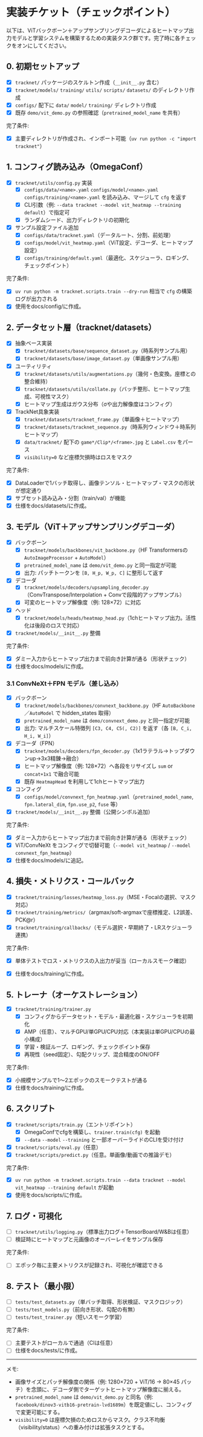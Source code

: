 # 実装チケット（チェックポイント）

以下は、ViTバックボーン＋アップサンプリングデコーダによるヒートマップ出力モデルと学習システムを構築するための実装タスク群です。完了時に各チェックをオンにしてください。

## 0. 初期セットアップ
- [x] `tracknet/` パッケージのスケルトン作成（`__init__.py` 含む）
- [x] `tracknet/models/` `training/` `utils/` `scripts/` `datasets/` のディレクトリ作成
- [x] `configs/` 配下に `data/` `model/` `training/` ディレクトリ作成
- [x] 既存 `demo/vit_demo.py` の参照確認（`pretrained_model_name` を共有）

完了条件:
- [x] 主要ディレクトリが作成され、インポート可能（`uv run python -c "import tracknet"`）

## 1. コンフィグ読み込み（OmegaConf）
- [x] `tracknet/utils/config.py` 実装
  - [x] `configs/data/<name>.yaml` `configs/model/<name>.yaml` `configs/training/<name>.yaml` を読み込み、マージして `cfg` を返す
  - [x] CLI引数（例: `--data tracknet --model vit_heatmap --training default`）で指定可
  - [x] ランダムシード、出力ディレクトリの初期化
- [x] サンプル設定ファイル追加
  - [x] `configs/data/tracknet.yaml`（データルート、分割、前処理）
  - [x] `configs/model/vit_heatmap.yaml`（ViT設定、デコーダ、ヒートマップ設定）
  - [x] `configs/training/default.yaml`（最適化、スケジューラ、ロギング、チェックポイント）

完了条件:
- [x] `uv run python -m tracknet.scripts.train --dry-run` 相当で `cfg` の構築ログが出力される
- [x] 使用をdocs/config/に作成。

## 2. データセット層（tracknet/datasets）
- [x] 抽象ベース実装
  - [x] `tracknet/datasets/base/sequence_dataset.py`（時系列サンプル用）
  - [x] `tracknet/datasets/base/image_dataset.py`（単画像サンプル用）
- [x] ユーティリティ
  - [x] `tracknet/datasets/utils/augmentations.py`（幾何・色変換。座標との整合維持）
  - [x] `tracknet/datasets/utils/collate.py`（バッチ整形、ヒートマップ生成、可視性マスク）
  - [x] ヒートマップ生成はガウス分布（σや出力解像度はコンフィグ）
- [x] TrackNet具象実装
  - [x] `tracknet/datasets/tracknet_frame.py`（単画像＋ヒートマップ）
  - [x] `tracknet/datasets/tracknet_sequence.py`（時系列ウィンドウ＋時系列ヒートマップ）
  - [x] `data/tracknet/` 配下の `game*/Clip*/<frame>.jpg` と `Label.csv` をパース
  - [x] `visibility=0` など座標欠損時はロスをマスク

完了条件:
- [x] DataLoaderで1バッチ取得し、画像テンソル・ヒートマップ・マスクの形状が想定通り
- [x] サブセット読み込み・分割（train/val）が機能
- [x] 仕様をdocs/datasets/に作成。

## 3. モデル（ViT＋アップサンプリングデコーダ）
- [x] バックボーン
  - [x] `tracknet/models/backbones/vit_backbone.py`（HF Transformersの `AutoImageProcessor` + `AutoModel`）
  - [x] `pretrained_model_name` は `demo/vit_demo.py` と同一指定が可能
  - [x] 出力: パッチトークンを `[B, H_p, W_p, C]` に整形して返す
- [x] デコーダ
  - [x] `tracknet/models/decoders/upsampling_decoder.py`（ConvTranspose/Interpolation + Convで段階的アップサンプル）
  - [x] 可変のヒートマップ解像度（例: 128×72）に対応
- [x] ヘッド
  - [x] `tracknet/models/heads/heatmap_head.py`（1chヒートマップ出力。活性化は後段のロスで対応）
- [x] `tracknet/models/__init__.py` 整備

完了条件:
- [x] ダミー入力からヒートマップ出力まで前向き計算が通る（形状チェック）
- [x] 仕様をdocs/models/に作成。

### 3.1 ConvNeXt＋FPN モデル（差し込み）
- [x] バックボーン
  - [x] `tracknet/models/backbones/convnext_backbone.py`（HF `AutoBackbone`／`AutoModel` で hidden_states 取得）
  - [x] `pretrained_model_name` は `demo/convnext_demo.py` と同一指定が可能
  - [x] 出力: マルチスケール特徴列 `[C3, C4, C5(, C2)]` を返す（各 `[B, C_i, H_i, W_i]`）
- [x] デコーダ（FPN）
  - [x] `tracknet/models/decoders/fpn_decoder.py`（1x1ラテラル→トップダウンup→3x3精錬→融合）
  - [x] ヒートマップ解像度（例: 128×72）へ各段をリサイズし `sum` or `concat+1x1` で融合可能
  - [x] 既存 `HeatmapHead` を利用して1chヒートマップ出力
- [x] コンフィグ
  - [x] `configs/model/convnext_fpn_heatmap.yaml`（`pretrained_model_name`, `fpn.lateral_dim`, `fpn.use_p2`, `fuse` 等）
- [x] `tracknet/models/__init__.py` 整備（公開シンボル追加）

完了条件:
- [x] ダミー入力からヒートマップ出力まで前向き計算が通る（形状チェック）
- [x] ViT/ConvNeXt をコンフィグで切替可能（`--model vit_heatmap` / `--model convnext_fpn_heatmap`）
- [x] 仕様をdocs/models/に追記。

## 4. 損失・メトリクス・コールバック
- [x] `tracknet/training/losses/heatmap_loss.py`（MSE・Focalの選択、マスク対応）
- [x] `tracknet/training/metrics/`（argmax/soft-argmaxで座標推定、L2誤差、PCK@r）
- [x] `tracknet/training/callbacks/`（モデル選択・早期終了・LRスケジューラ連携）

完了条件:
- [x] 単体テストでロス・メトリクスの入出力が妥当（ローカルスモーク確認）
- [x] 仕様をdocs/training/に作成。


## 5. トレーナ（オーケストレーション）
- [x] `tracknet/training/trainer.py`
  - [x] コンフィグからデータセット・モデル・最適化器・スケジューラを初期化
  - [x] AMP（任意）、マルチGPU/単GPU/CPU対応（本実装は単GPU/CPUの最小構成）
  - [x] 学習・検証ループ、ロギング、チェックポイント保存
  - [x] 再現性（seed固定）、勾配クリップ、混合精度のON/OFF

完了条件:
- [x] 小規模サンプルで1〜2エポックのスモークテストが通る
- [x] 仕様をdocs/training/に作成。

## 6. スクリプト
- [x] `tracknet/scripts/train.py`（エントリポイント）
  - [x] OmegaConfでcfgを構築し、`trainer.train(cfg)` を起動
  - [x] `--data` `--model` `--training` と一部オーバーライドのCLIを受け付け
- [x] `tracknet/scripts/eval.py`（任意）
- [x] `tracknet/scripts/predict.py`（任意。単画像/動画での推論デモ）

完了条件:
- [x] `uv run python -m tracknet.scripts.train --data tracknet --model vit_heatmap --training default` が起動
- [x] 使用をdocs/scripts/に作成。

## 7. ログ・可視化
- [ ] `tracknet/utils/logging.py`（標準出力ログ＋TensorBoard/W&Bは任意）
- [ ] 検証時にヒートマップと元画像のオーバーレイをサンプル保存

完了条件:
- [ ] エポック毎に主要メトリクスが記録され、可視化が確認できる

## 8. テスト（最小限）
- [ ] `tests/test_datasets.py`（単バッチ取得、形状検証、マスクロジック）
- [ ] `tests/test_models.py`（前向き形状、勾配の有無）
- [ ] `tests/test_trainer.py`（短いスモーク学習）

完了条件:
- [ ] 主要テストがローカルで通過（CIは任意）
- [ ] 仕様をdocs/tests/に作成。

---

メモ:
- 画像サイズとパッチ解像度の関係（例: 1280×720 + ViT/16 → 80×45 パッチ）を念頭に、デコーダ側でターゲットヒートマップ解像度に揃える。
- `pretrained_model_name` は `demo/vit_demo.py` と同名（例: `facebook/dinov3-vitb16-pretrain-lvd1689m`）を既定値にし、コンフィグで変更可能にする。
- `visibility=0` は座標欠損のためロスからマスク。クラス不均衡（visibility/status）への重み付けは拡張タスクとする。

